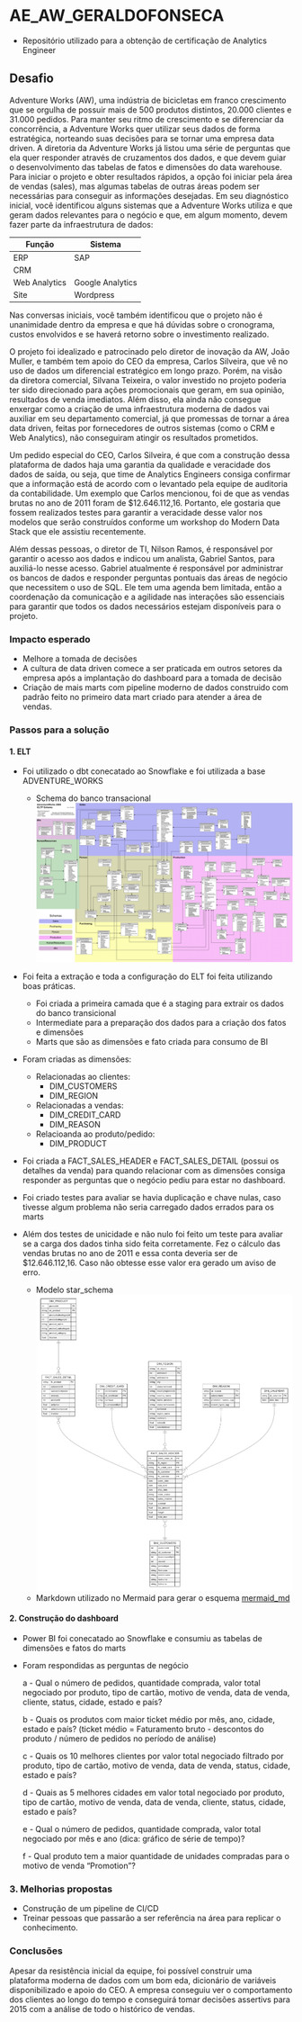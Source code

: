 # AE_AW_GERALDOFONSECA
- Repositório utilizado para a obtenção de certificação de Analytics Engineer
## Desafio
Adventure Works (AW), uma indústria de bicicletas em franco crescimento que se orgulha de possuir mais de 500 produtos distintos, 20.000 clientes e 31.000 pedidos. Para manter seu ritmo de crescimento e se diferenciar da concorrência, a Adventure Works quer utilizar seus dados de forma estratégica, norteando suas decisões para se tornar uma empresa data driven. A diretoria da Adventure Works já listou uma série de perguntas que ela quer responder através de cruzamentos dos dados, e que devem guiar o desenvolvimento das tabelas de fatos e dimensões do data warehouse. Para iniciar o projeto e obter resultados rápidos, a opção foi iniciar pela área de vendas (sales), mas algumas tabelas de outras áreas podem ser necessárias para conseguir as informações desejadas. Em seu diagnóstico inicial, você identificou alguns sistemas que a Adventure Works utiliza e que geram dados relevantes para o negócio e que, em algum momento, devem fazer parte da infraestrutura de dados:


|Função|Sistema|
|----|----|
|ERP|SAP|
|CRM||Salesforce|
|Web Analytics|Google Analytics|
|Site|Wordpress|

Nas conversas iniciais, você também identificou que o projeto não é unanimidade dentro da empresa e que há dúvidas sobre o cronograma, custos envolvidos e se haverá retorno sobre o investimento realizado.

O projeto foi idealizado e patrocinado pelo diretor de inovação da AW, João Muller, e também tem apoio do CEO da empresa, Carlos Silveira, que vê no uso de dados um diferencial estratégico em longo prazo. Porém, na visão da diretora comercial, Silvana Teixeira, o valor investido no projeto poderia ter sido direcionado para ações promocionais que geram, em sua opinião, resultados de venda imediatos. Além disso, ela ainda não consegue enxergar como a criação de uma infraestrutura moderna de dados vai auxiliar em seu departamento comercial, já que promessas de tornar a área data driven, feitas por fornecedores de outros sistemas (como o CRM e Web Analytics), não conseguiram atingir os resultados prometidos.

Um pedido especial do CEO, Carlos Silveira, é que com a construção dessa plataforma de dados haja uma garantia da qualidade e veracidade dos dados de saída, ou seja, que time de Analytics Engineers consiga confirmar que a informação está de acordo com o levantado pela equipe de auditoria da contabilidade. Um exemplo que Carlos mencionou, foi de que as vendas brutas no ano de 2011 foram de $12.646.112,16. Portanto, ele gostaria que fossem realizados testes para garantir a veracidade desse valor nos modelos que serão construídos conforme um workshop do Modern Data Stack que ele assistiu recentemente.

Além dessas pessoas, o diretor de TI, Nilson Ramos, é responsável por garantir o acesso aos dados e indicou um analista, Gabriel Santos, para auxiliá-lo nesse acesso. Gabriel atualmente é responsável por administrar os bancos de dados e responder perguntas pontuais das áreas de negócio que necessitem o uso de SQL. Ele tem uma agenda bem limitada, então a coordenação da comunicação e a agilidade nas interações são essenciais para garantir que todos os dados necessários estejam disponíveis para o projeto.

### Impacto esperado

- Melhore a tomada de decisões
- A cultura de data driven comece a ser praticada em outros setores da empresa após a implantação do  dashboard para a tomada de decisão
- Criação de mais marts com pipeline moderno de dados construido com padrão feito no primeiro data mart criado para atender a área de vendas.

### Passos para a  solução
#### 1. ELT

 - Foi utilizado o dbt conecatado ao Snowflake e foi utilizada a base ADVENTURE_WORKS
 
    - Schema do banco transacional
 ![alt text](AdventureWorksERD.jpeg)

 - Foi feita a extração e toda a configuração do ELT foi feita utilizando boas práticas.
    - Foi criada a primeira camada que é a staging para extrair os dados do banco transicional
    - Intermediate para a preparação dos dados para a criação dos fatos e dimensões
    - Marts que são as dimensões e fato criada para consumo de BI

- Foram criadas as dimensões:
   - Relacionadas ao clientes:
      - DIM_CUSTOMERS
      - DIM_REGION
   - Relacionadas a vendas:
      - DIM_CREDIT_CARD
      - DIM_REASON
   - Relacioanda ao produto/pedido: 
      - DIM_PRODUCT
- Foi criada a FACT_SALES_HEADER e FACT_SALES_DETAIL (possui os detalhes da venda) para quando relacionar com as dimensões consiga responder as perguntas que o negócio pediu para estar no dashboard.


- Foi criado testes para avaliar se havia duplicação e chave nulas, caso tivesse algum problema não seria carregado dados errados para os marts
 
 - Além dos testes de unicidade e não nulo foi feito um teste para avaliar se a carga dos dados tinha sido feita corretamente. Fez o cálculo das vendas brutas no ano de 2011 e essa conta deveria ser de $12.646.112,16. Caso não obtesse esse valor era gerado um aviso de erro.
   - Modelo star_schema
    ![star_schema](cea_aw_er_ghfonseca.png)
   - Markdown utilizado no Mermaid para gerar o esquema
   [mermaid_md](cea_aw_er_ghfonseca.mmd)

#### 2. Construção do dashboard
- Power BI foi conecatado ao Snowflake e consumiu as tabelas de dimensões e fatos do marts
 
 - Foram respondidas as perguntas de negócio

    a - Qual o número de pedidos, quantidade comprada, valor total negociado por produto, tipo de cartão, motivo de venda, data de venda, cliente, status, cidade, estado e país?
  
    b - Quais os produtos com maior ticket médio por mês, ano, cidade, estado e país? (ticket médio = Faturamento bruto - descontos do produto / número de pedidos no período de análise)
    
    c - Quais os 10 melhores clientes por valor total negociado filtrado por produto, tipo de cartão, motivo de venda, data de venda, status, cidade, estado e país?
    
    d - Quais as 5 melhores cidades em valor total negociado por produto, tipo de cartão, motivo de venda, data de venda, cliente, status, cidade, estado e país?
    
    e - Qual o número de pedidos, quantidade comprada, valor total negociado por mês e ano (dica: gráfico de série de tempo)?
    
    f - Qual produto tem a maior quantidade de unidades compradas para o motivo de venda “Promotion”? 
### 3. Melhorias propostas
- Construção de um pipeline de CI/CD
- Treinar pessoas que passarão a ser referência na área para replicar o conhecimento.


### Conclusões

Apesar da resistência inicial da equipe, foi possível construir uma plataforma moderna de dados com um bom eda, dicionário de variáveis disponibilizado e apoio do CEO. A empresa conseguiu ver o comportamento dos clientes ao longo do tempo e conseguirá tomar decisões assertivs para 2015 com a análise de todo o histórico de vendas.



